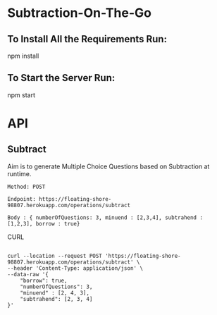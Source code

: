 # Subtraction-On-The-Go

## To Install All the Requirements Run:

npm install

## To Start the Server Run:

npm start

# API

## Subtract

Aim is to generate Multiple Choice Questions based on Subtraction at runtime.

```
Method: POST

Endpoint: https://floating-shore-98807.herokuapp.com/operations/subtract

Body : { numberOfQuestions: 3, minuend : [2,3,4], subtrahend : [1,2,3], borrow : true}

```
CURL 

```

curl --location --request POST 'https://floating-shore-98807.herokuapp.com/operations/subtract' \
--header 'Content-Type: application/json' \
--data-raw '{
    "borrow": true,
    "numberOfQuestions": 3,
    "minuend" : [2, 4, 3],
    "subtrahend": [2, 3, 4]
}'

```
